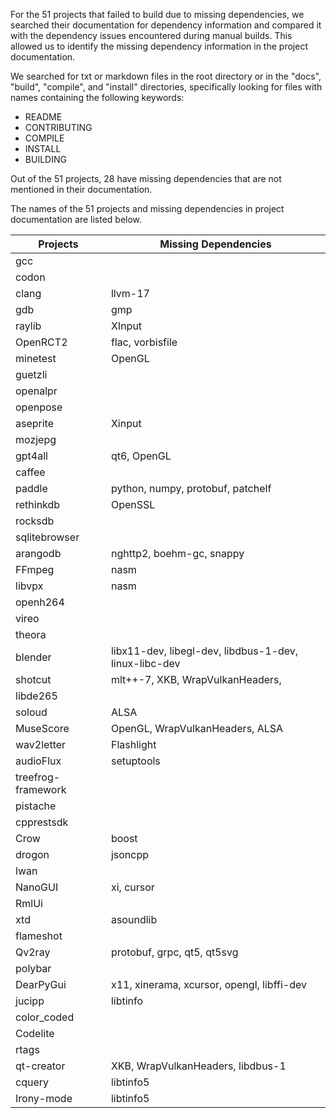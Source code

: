 For the 51 projects that failed to build due to missing dependencies, we searched their documentation for dependency information and compared it with the dependency issues encountered during manual builds. This allowed us to identify the missing dependency information in the project documentation.

We searched for txt or markdown files in the root directory or in the "docs", "build", "compile", and "install" directories, specifically looking for files with names containing the following keywords: 

+ README
+ CONTRIBUTING
+ COMPILE
+ INSTALL
+ BUILDING

Out of the 51 projects, 28 have missing dependencies that are not mentioned in their documentation. 

The names of the 51 projects and missing dependencies in project documentation are listed below.

| **Projects** | **Missing Dependencies** |
| --- | --- |
| gcc |  |
| codon |  |
| clang | llvm-17 |
| gdb | gmp |
| raylib | XInput |
| OpenRCT2 | flac, vorbisfile |
| minetest | OpenGL |
| guetzli |  |
| openalpr |  |
| openpose |  |
| aseprite | Xinput |
| mozjepg |  |
| gpt4all | qt6, OpenGL |
| caffee |  |
| paddle | python, numpy, protobuf, patchelf |
| rethinkdb | OpenSSL |
| rocksdb |  |
| sqlitebrowser |  |
| arangodb | nghttp2, boehm-gc, snappy |
| FFmpeg | nasm |
| libvpx | nasm |
| openh264 |  |
| vireo |  |
| theora |  |
| blender | libx11-dev, libegl-dev, libdbus-1-dev, linux-libc-dev |
| shotcut | mlt++-7, XKB, WrapVulkanHeaders, |
| libde265 |  |
| soloud | ALSA |
| MuseScore | OpenGL, WrapVulkanHeaders, ALSA |
| wav2letter | Flashlight |
| audioFlux | setuptools |
| treefrog-framework |  |
| pistache |  |
| cpprestsdk |  |
| Crow | boost |
| drogon | jsoncpp |
| lwan |  |
| NanoGUI | xi, cursor |
| RmlUi |  |
| xtd | asoundlib |
| flameshot |  |
| Qv2ray | protobuf, grpc, qt5, qt5svg |
| polybar |  |
| DearPyGui | x11, xinerama, xcursor, opengl, libffi-dev |
| jucipp | libtinfo |
| color_coded |  |
| Codelite |  |
| rtags |  |
| qt-creator | XKB, WrapVulkanHeaders, libdbus-1 |
| cquery | libtinfo5 |
| Irony-mode | libtinfo5 |


